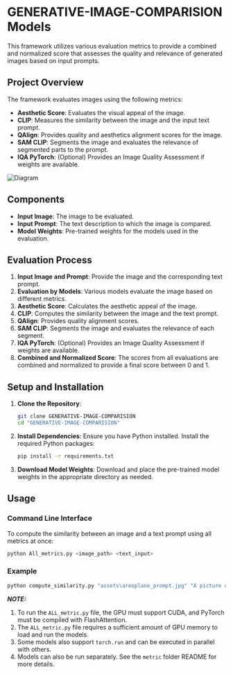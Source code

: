 # GENERATIVE-IMAGE-COMPARISION Models

This framework utilizes various evaluation metrics to provide a combined and normalized score that assesses the quality and relevance of generated images based on input prompts.

## Project Overview

The framework evaluates images using the following metrics:
- **Aesthetic Score**: Evaluates the visual appeal of the image.
- **CLIP**: Measures the similarity between the image and the input text prompt.
- **QAlign**: Provides quality and aesthetics alignment scores for the image.
- **SAM CLIP**: Segments the image and evaluates the relevance of segmented parts to the prompt.
- **IQA PyTorch**: (Optional) Provides an Image Quality Assessment if weights are available.

![Diagram]("https://github.com/AYUSH27112021/GENERATIVE-IMAGE-COMPARISION/blob/main/results/Framework/Quality_Assurance_framework.png")

## Components

- **Input Image**: The image to be evaluated.
- **Input Prompt**: The text description to which the image is compared.
- **Model Weights**: Pre-trained weights for the models used in the evaluation.

## Evaluation Process

1. **Input Image and Prompt**: Provide the image and the corresponding text prompt.
2. **Evaluation by Models**: Various models evaluate the image based on different metrics.
3. **Aesthetic Score**: Calculates the aesthetic appeal of the image.
4. **CLIP**: Computes the similarity between the image and the text prompt.
5. **QAlign**: Provides quality alignment scores.
6. **SAM CLIP**: Segments the image and evaluates the relevance of each segment.
7. **IQA PyTorch**: (Optional) Provides an Image Quality Assessment if weights are available.
8. **Combined and Normalized Score**: The scores from all evaluations are combined and normalized to provide a final score between 0 and 1.

## Setup and Installation

1. **Clone the Repository**:
    ```bash
    git clone GENERATIVE-IMAGE-COMPARISION
    cd "GENERATIVE-IMAGE-COMPARISION"
    ```

2. **Install Dependencies**:
    Ensure you have Python installed. Install the required Python packages:
    ```bash
    pip install -r requirements.txt
    ```

3. **Download Model Weights**:
    Download and place the pre-trained model weights in the appropriate directory as needed.

## Usage

### Command Line Interface

To compute the similarity between an image and a text prompt using all metrics at once:
```bash
python All_metrics.py <image_path> <text_input>
```
### Example
```bash
python compute_similarity.py "assets\areoplane_prompt.jpg" "A picture of an airplane in a thunderstorm.
```

**_NOTE:_** 

1. To run the `ALL_metric.py` file, the GPU must support CUDA, and PyTorch must be compiled with FlashAttention.
2. The `ALL_metric.py` file requires a sufficient amount of GPU memory to load and run the models.
3. Some models also support `torch.run` and can be executed in parallel with others.
4. Models can also be run separately. See the `metric` folder README for more details.

